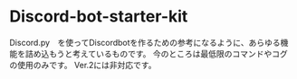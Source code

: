 # Discord-bot-starter-kit

Discord.py　を使ってDiscordbotを作るための参考になるように、あらゆる機能を詰め込もうと考えているものです。
今のところは最低限のコマンドやコグの使用のみです。
Ver.2には非対応です。
